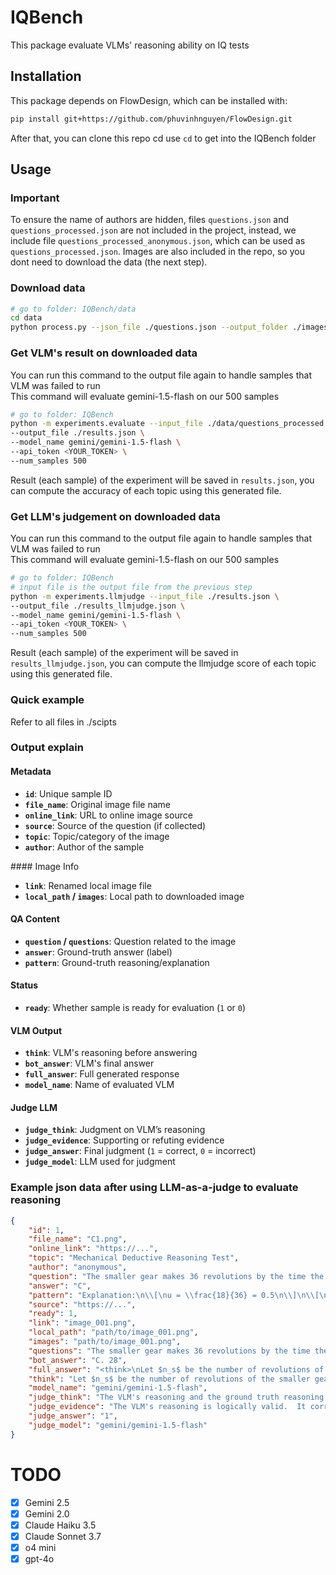# IQBench

This package evaluate VLMs' reasoning ability on IQ tests

## Installation

This package depends on FlowDesign, which can be installed with:
```bash
pip install git+https://github.com/phuvinhnguyen/FlowDesign.git
```

After that, you can clone this repo cd use `cd` to get into the IQBench folder

## Usage
### Important
To ensure the name of authors are hidden, files `questions.json` and `questions_processed.json` are not included in the project, instead, we include file `questions_processed_anonymous.json`, which can be used as `questions_processed.json`. Images are also included in the repo, so you dont need to download the data (the next step).

### Download data
```bash
# go to folder: IQBench/data
cd data
python process.py --json_file ./questions.json --output_folder ./images
```
### Get VLM's result on downloaded data
You can run this command to the output file again to handle samples that VLM was failed to run  
This command will evaluate gemini-1.5-flash on our 500 samples
```bash
# go to folder: IQBench
python -m experiments.evaluate --input_file ./data/questions_processed.json \
--output_file ./results.json \
--model_name gemini/gemini-1.5-flash \
--api_token <YOUR_TOKEN> \
--num_samples 500
```
Result (each sample) of the experiment will be saved in `results.json`, you can compute the accuracy of each topic using this generated file.

### Get LLM's judgement on downloaded data
You can run this command to the output file again to handle samples that VLM was failed to run  
This command will evaluate gemini-1.5-flash on our 500 samples
```bash
# go to folder: IQBench
# input file is the output file from the previous step
python -m experiments.llmjudge --input_file ./results.json \
--output_file ./results_llmjudge.json \
--model_name gemini/gemini-1.5-flash \
--api_token <YOUR_TOKEN> \
--num_samples 500
```
Result (each sample) of the experiment will be saved in `results_llmjudge.json`, you can compute the llmjudge score of each topic using this generated file.

### Quick example
Refer to all files in ./scipts


### Output explain

#### Metadata
- **`id`**: Unique sample ID  
- **`file_name`**: Original image file name  
- **`online_link`**: URL to online image source  
- **`source`**: Source of the question (if collected)  
- **`topic`**: Topic/category of the image  
- **`author`**: Author of the sample  

####️ Image Info
- **`link`**: Renamed local image file  
- **`local_path` / `images`**: Local path to downloaded image  

#### QA Content
- **`question` / `questions`**: Question related to the image  
- **`answer`**: Ground-truth answer (label)  
- **`pattern`**: Ground-truth reasoning/explanation  

#### Status
- **`ready`**: Whether sample is ready for evaluation (`1` or `0`)  

#### VLM Output
- **`think`**: VLM's reasoning before answering  
- **`bot_answer`**: VLM's final answer  
- **`full_answer`**: Full generated response  
- **`model_name`**: Name of evaluated VLM  

#### Judge LLM
- **`judge_think`**: Judgment on VLM’s reasoning  
- **`judge_evidence`**: Supporting or refuting evidence  
- **`judge_answer`**: Final judgment (`1` = correct, `0` = incorrect)  
- **`judge_model`**: LLM used for judgment  

### Example json data after using LLM-as-a-judge to evaluate reasoning
```json
{
    "id": 1,
    "file_name": "C1.png",
    "online_link": "https://...",
    "topic": "Mechanical Deductive Reasoning Test",
    "author": "anonymous",
    "question": "The smaller gear makes 36 revolutions by the time the larger ones make 18.\nIf the smaller gear makes 56 revolutions, how many turns will the larger one make?\nA. 24 \nB. 26 \nC. 28 \nD. 25 \n",
    "answer": "C",
    "pattern": "Explanation:\n\\[\nu = \\frac{18}{36} = 0.5\n\\]\n\\[\nn_{\\text{larger}} = u \\cdot 56 = 28\n\\]\n",
    "source": "https://...",
    "ready": 1,
    "link": "image_001.png",
    "local_path": "path/to/image_001.png",
    "images": "path/to/image_001.png",
    "questions": "The smaller gear makes 36 revolutions by the time the larger ones make 18.\nIf the smaller gear makes 56 revolutions, how many turns will the larger one make?\nA. 24 \nB. 26 \nC. 28 \nD. 25 \n",
    "bot_answer": "C. 28",
    "full_answer": "<think>\nLet $n_s$ be the number of revolutions of the smaller gear and $n_l$ be the number of revolutions of the larger gear.\nWe are given that when the smaller gear makes 36 revolutions, the larger gear makes 18 revolutions.\nThis can be written as a ratio:\n$\\frac{n_s}{n_l} = \\frac{36}{18} = 2$\nThis means that the smaller gear makes twice as many revolutions as the larger gear.\nWe can write this relationship as:\n$n_s = 2n_l$\nWe are given that the smaller gear makes 56 revolutions, so $n_s = 56$.\nWe can find the number of revolutions of the larger gear by substituting $n_s = 56$ into the equation:\n$56 = 2n_l$\n$n_l = \\frac{56}{2} = 28$\nTherefore, the larger gear will make 28 turns.\n\n</think>\n<answer>\nC. 28\n</answer>",
    "think": "Let $n_s$ be the number of revolutions of the smaller gear and $n_l$ be the number of revolutions of the larger gear.\nWe are given that when the smaller gear makes 36 revolutions, the larger gear makes 18 revolutions.\nThis can be written as a ratio:\n$\\frac{n_s}{n_l} = \\frac{36}{18} = 2$\nThis means that the smaller gear makes twice as many revolutions as the larger gear.\nWe can write this relationship as:\n$n_s = 2n_l$\nWe are given that the smaller gear makes 56 revolutions, so $n_s = 56$.\nWe can find the number of revolutions of the larger gear by substituting $n_s = 56$ into the equation:\n$56 = 2n_l$\n$n_l = \\frac{56}{2} = 28$\nTherefore, the larger gear will make 28 turns.",
    "model_name": "gemini/gemini-1.5-flash",
    "judge_think": "The VLM's reasoning and the ground truth reasoning both arrive at the same correct answer (28), but they approach the problem from slightly different perspectives.  The ground truth uses a ratio directly derived from the given data (18/36) to calculate a scaling factor (0.5), then applies that factor to the new number of revolutions (56). The VLM, on the other hand, establishes a direct relationship between the number of revolutions of the smaller and larger gears ($n_s = 2n_l$), then solves for the number of revolutions of the larger gear given the number of revolutions of the smaller gear.  Both methods are logically sound and arrive at the same correct conclusion.  The key steps \u2013 establishing the relationship between the gears' revolutions and using this relationship to find the unknown \u2013 are present in both.  There are no discrepancies in the final answer.",
    "judge_evidence": "The VLM's reasoning is logically valid.  It correctly identifies the inverse proportional relationship between the number of revolutions of the smaller and larger gears.  The equation $n_s = 2n_l$ accurately reflects this relationship, derived from the initial data. The subsequent steps of substituting $n_s = 56$ and solving for $n_l$ are mathematically sound and lead to the correct answer.  The ground truth implicitly uses the same relationship, but expresses it through a ratio and scaling factor. Both methods are equivalent and lead to the same result.",
    "judge_answer": "1",
    "judge_model": "gemini/gemini-1.5-flash"
}
```

# TODO
- [x] Gemini 2.5
- [x] Gemini 2.0
- [x] Claude Haiku 3.5
- [x] Claude Sonnet 3.7
- [x] o4 mini
- [x] gpt-4o